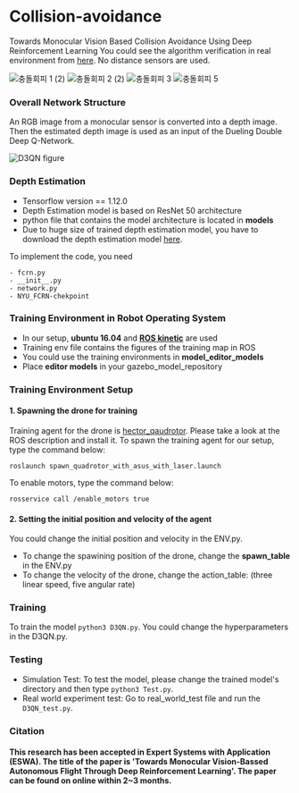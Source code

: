 # Collision-avoidance
Towards Monocular Vision Based Collision Avoidance Using Deep Reinforcement Learning
You could see the algorithm verification in real environment from [here](https://www.youtube.com/watch?v=oSQHCsvuE-8). No distance sensors are used. 

![충돌회피 1 (2)](https://user-images.githubusercontent.com/44888654/137864151-2f426558-5fd0-48c9-9b8b-7e606caf02e7.gif) ![충돌회피 2 (2)](https://user-images.githubusercontent.com/44888654/137863865-6b8fc3b1-329d-41f0-825e-bb329854d923.gif) ![충돌회피 3](https://user-images.githubusercontent.com/44888654/137863889-5f479905-b3fa-4aad-afb3-8ebdce4480ba.gif) ![충돌회피 5](https://user-images.githubusercontent.com/44888654/137865193-c99dda20-8176-4efe-8108-b9abbbfd18f7.gif)

### Overall Network Structure
An RGB image from a monocular sensor is converted into a depth image. Then the estimated depth image is used as an input of the Dueling Double Deep Q-Network. 

![D3QN figure](https://user-images.githubusercontent.com/44888654/137885281-277cace9-7662-4e75-a57a-8d67af29ada0.PNG)

### Depth Estimation
- Tensorflow version == 1.12.0
- Depth Estimation model is based on ResNet 50 architecture
- python file that contains the model architecture is located in **models**
- Due to huge size of trained depth estimation model, you have to download the depth estimation model [here](https://github.com/iro-cp/FCRN-DepthPrediction).

To implement the code, you need
```
- fcrn.py
- __init__.py
- network.py
- NYU_FCRN-chekpoint
```
### Training Environment in Robot Operating System
- In our setup, **ubuntu 16.04** and **[ROS kinetic](http://wiki.ros.org/kinetic/Installation/Ubuntu)** are used
- Training env file contains the figures of the training map in ROS
- You could use the training environments in **model_editor_models**
- Place **editor models** in your gazebo_model_repository

### Training Environment Setup
#### 1. Spawning the drone for training

Training agent for the drone is [hector_qaudrotor](http://wiki.ros.org/hector_quadrotor). Please take a look at the ROS description and install it.
To spawn the training agent for our setup, type the command below:
```
roslaunch spawn_quadrotor_with_asus_with_laser.launch
```
To enable motors, type the command below:
```
rosservice call /enable_motors true
```
#### 2. Setting the initial position and velocity of the agent
You could change the initial position and velocity in the ENV.py. 
- To change the spawining position of the drone, change the **spawn_table** in the ENV.py
- To change the velocity of the drone, change the action_table: (three linear speed, five angular rate)

### Training 
To train the model `python3 D3QN.py`. You could change the hyperparameters in the D3QN.py.
### Testing
- Simulation Test: To test the model, please change the trained model's directory and then type `python3 Test.py`.
- Real world experiment test: Go to real_world_test file and run the `D3QN_test.py`.

### Citation
#### This research has been accepted in Expert Systems with Application (ESWA). The title of the paper is 'Towards Monocular Vision-Bassed Autonomous Flight Through Deep Reinforcement Learning'. The paper can be found on online within 2~3 months.
